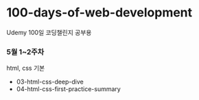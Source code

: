 # 100-days-of-web-development

Udemy 100일 코딩챌린지 공부용

### 5월 1~2주차

html, css 기본

- 03-html-css-deep-dive
- 04-html-css-first-practice-summary
